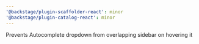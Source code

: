 ```yaml
---
'@backstage/plugin-scaffolder-react': minor
'@backstage/plugin-catalog-react': minor
---
```


Prevents Autocomplete dropdown from overlapping sidebar on hovering it
